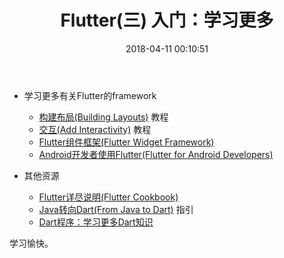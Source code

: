 ﻿---
title: Flutter(三) 入门：学习更多

tags: 
 - Flutter
 - Dart
 
categories:
- Flutter

date: 2018-04-11 00:10:51

---

- 学习更多有关Flutter的framework

  - [构建布局(Building Layouts)](https://techinsight.github.io/2018/04/11/flutter/flutter-building-layouts/#more) 教程
  - [交互(Add Interactivity)]() 教程
  - [Flutter组件框架(Flutter Widget Framework)]()
  - [Android开发者使用Flutter(Flutter for Android Developers)]()

- 其他资源
  
  - [Flutter详尽说明(Flutter Cookbook)]()
  - [Java转向Dart(From Java to Dart)]() 指引
  - [Dart程序：学习更多Dart知识]()

学习愉快。
